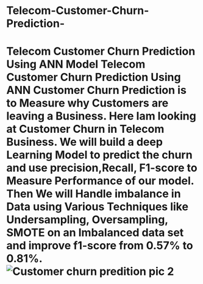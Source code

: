 # Telecom-Customer-Churn-Prediction-
# Telecom Customer Churn Prediction Using ANN Model Telecom Customer Churn Prediction Using ANN Customer Churn Prediction is to Measure why Customers are leaving a Business. Here Iam looking at Customer Churn in Telecom Business. We will build a deep Learning Model to predict the churn and use precision,Recall, F1-score to Measure Performance of our model.   Then We will  Handle imbalance in Data using Various Techniques  like Undersampling, Oversampling, SMOTE on an Imbalanced data set and improve f1-score  from  0.57% to 0.81%.  ![Customer churn predition pic 2](https://user-images.githubusercontent.com/84119791/184548140-18dec648-b36a-4e82-8bd1-36d51e9a560f.jpeg)
